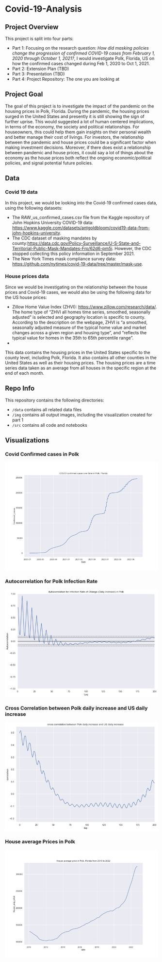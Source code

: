 # Covid-19-Analysis

## Project Overview
This project is split into four parts: <br>
- Part 1: Focusing on the research question: *How did masking policies change the progression of confirmed COVID-19 cases from February 1, 2020 through October 1, 2021?*, I would investigate Polk, Florida, US on how the confirmed cases changed during Feb 1, 2020 to Oct 1, 2021.
- Part 2: Extension Plan (TBD) 
- Part 3: Presentation (TBD)
- Part 4: Project Repository: The one you are looking at

## Project Goal
The goal of this project is to investigate the impact of the pandemic on the housing prices in Polk, Florida. During the pandemic, the housing prices surged in the United States and presently it is still showing the sign of further uprise. This would suggested a lot of human centered implications, in terms of the economy, the society and political relationships. For houseowners, this could help them gain insights on their personal wealth and better manage their cost of livings. For investors, the relationship between the pandemic and house prices could be a significant factor when making investment decisions. Moreover, if there does exist a relationship between pandemic and house prices, it could say a lot of things about the economy as the house prices both reflect the ongoing economic/political policies, and signal potential future policies.

## Data
### Covid 19 data
In this project, we would be looking into the Covid-19 confirmed cases data, using the following datasets:
- The RAW_us_confirmed_cases.csv file from the Kaggle repository of John Hopkins University COVID-19 data: https://www.kaggle.com/datasets/antgoldbloom/covid19-data-from-john-hopkins-university.
- The CDC dataset of masking mandates by county:https://data.cdc.gov/Policy-Surveillance/U-S-State-and-Territorial-Public-Mask-Mandates-Fro/62d6-pm5i. However, the CDC stopped collecting this policy information in September 2021.
- The New York Times mask compliance survey data: https://github.com/nytimes/covid-19-data/tree/master/mask-use. 
### House prices data
Since we would be investigating on the relationship between the house prices and Covid-19 cases, we would also be using the following data for the US house prices:
- Zillow Home Value Index (ZHVI): https://www.zillow.com/research/data/. The home type of “ZHVI all homes time series, smoothed, seasonally adjusted” is selected and geography location is specific to county. According to the description on the webpage, ZHVI is “a smoothed, seasonally adjusted measure of the typical home value and market changes across a given region and housing type”, and “reflects the typical value for homes in the 35th to 65th percentile range”.
- 
This data contains the housing prices in the United States specific to the county level, including Polk, Florida. It also contains all other counties in the United States as well as their housing prices. The housing prices are a time series data taken as an average from all houses in the specific region at the end of each month. 

## Repo Info
This repository contains the following directories:
- `/data` contains all related data files
- `/img` contains all output images, including the visualization created for part 1
- `/src` contains all code and notebooks

## Visualizations
### Covid Confirmed cases in Polk
![Polk Covid](https://github.com/MatthewChau99/Covid-19-Analysis/blob/master/img/polk%20covid.png)

### Autocorrelation for Polk Infection Rate
![autocorr](https://github.com/MatthewChau99/Covid-19-Analysis/blob/master/img/auto_corr_polk.png)

### Cross Correlation between Polk daily increase and US daily increase
![cross corr Polk US](https://github.com/MatthewChau99/Covid-19-Analysis/blob/master/img/cross_corr_polk_us.png)

### House average Prices in Polk
![Polk House Prices](https://github.com/MatthewChau99/Covid-19-Analysis/blob/master/img/house%20avg%20prices.png)



